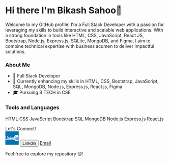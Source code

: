 # Hi there I'm Bikash Sahoo👋

Welcome to my GitHub profile! I'm a Full Stack Developer with a passion for leveraging my skills to build interactive and scalable web applications. With a strong foundation in tools like HTML, CSS, JavaScript, React JS, Bootstrap, Node.js, Express.js, SQLite, MongoDB, and Figma, I aim to combine technical expertise with business acumen to deliver impactful solutions.

### About Me

<ul>
  <li>💼 Full Stack Developer </li>
  <li>🌱 Currently enhancing my skills in HTML, CSS, Bootstrap, JavaScript, SQL, MongoDB, Node.js, Express.js, React.js, Figma </li>
  <li>🎓 Pursuing B TECH in CSE</li>
</ul>


### Tools and Languages

HTML CSS JavaScript Bootstrap SQL MongoDB Node.js Express.js React.js 

Let's Connect! <br>
<a href="https://www.linkedin.com/in/bikash-sahoo-778400275/"><img src="linkdin.jpg" text="Linkdin" style="width:42px;height:42px;"></a>
<button onclick="document.location='https://www.linkedin.com/in/bikash-sahoo-778400275/'">Linkdin</button>
[Email](bsau4866@gmail.com)

Feel free to explore my repository 😊!
